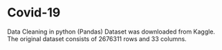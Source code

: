 # Covid-19
Data Cleaning in python (Pandas)
Dataset was downloaded from Kaggle. The original dataset consists of 2676311 rows and 33 columns.
